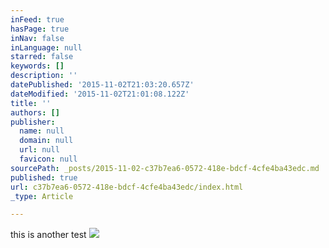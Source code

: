 ```yaml
---
inFeed: true
hasPage: true
inNav: false
inLanguage: null
starred: false
keywords: []
description: ''
datePublished: '2015-11-02T21:03:20.657Z'
dateModified: '2015-11-02T21:01:08.122Z'
title: ''
authors: []
publisher:
  name: null
  domain: null
  url: null
  favicon: null
sourcePath: _posts/2015-11-02-c37b7ea6-0572-418e-bdcf-4cfe4ba43edc.md
published: true
url: c37b7ea6-0572-418e-bdcf-4cfe4ba43edc/index.html
_type: Article

---
```

this is another test
![](https://the-grid-user-content.s3-us-west-2.amazonaws.com/99f094d4-a2f3-4e2f-a0ba-a24442247683.JPG)